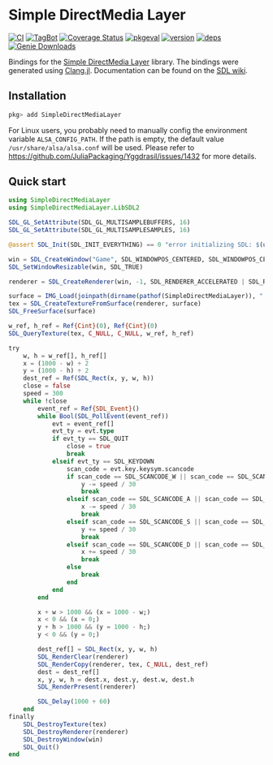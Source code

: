 # Simple DirectMedia Layer

[![CI](https://github.com/JuliaMultimedia/SimpleDirectMediaLayer.jl/actions/workflows/ci.yml/badge.svg)](https://github.com/JuliaMultimedia/SimpleDirectMediaLayer.jl/actions/workflows/ci.yml)
[![TagBot](https://github.com/JuliaMultimedia/SimpleDirectMediaLayer.jl/actions/workflows/TagBot.yml/badge.svg)](https://github.com/JuliaMultimedia/SimpleDirectMediaLayer.jl/actions/workflows/TagBot.yml)
[![Coverage Status](https://coveralls.io/repos/github/jonathanBieler/SimpleDirectMediaLayer.jl/badge.svg?branch=master)](https://coveralls.io/github/jonathanBieler/SimpleDirectMediaLayer.jl?branch=master)
[![pkgeval](https://juliahub.com/docs/SimpleDirectMediaLayer/pkgeval.svg)](https://juliahub.com/ui/Packages/SimpleDirectMediaLayer/vVozl)
[![version](https://juliahub.com/docs/SimpleDirectMediaLayer/version.svg)](https://juliahub.com/ui/Packages/SimpleDirectMediaLayer/vVozl)
[![deps](https://juliahub.com/docs/SimpleDirectMediaLayer/deps.svg)](https://juliahub.com/ui/Packages/SimpleDirectMediaLayer/vVozl?t=2)
[![Genie Downloads](https://shields.io/endpoint?url=https://pkgs.genieframework.com/api/v1/badge/SimpleDirectMediaLayer)](https://pkgs.genieframework.com?packages=SimpleDirectMediaLayer)

Bindings for the [Simple DirectMedia Layer](https://www.libsdl.org/) library. The bindings were generated using [Clang.jl](https://github.com/JuliaInterop/Clang.jl). Documentation can be found on the [SDL wiki](https://wiki.libsdl.org/FrontPage).

## Installation
```julia
pkg> add SimpleDirectMediaLayer
```
For Linux users, you probably need to manually config the environment variable `ALSA_CONFIG_PATH`. If the path is empty, the default value `/usr/share/alsa/alsa.conf` will be used. Please refer to https://github.com/JuliaPackaging/Yggdrasil/issues/1432 for more details.

## Quick start
```julia
using SimpleDirectMediaLayer
using SimpleDirectMediaLayer.LibSDL2

SDL_GL_SetAttribute(SDL_GL_MULTISAMPLEBUFFERS, 16)
SDL_GL_SetAttribute(SDL_GL_MULTISAMPLESAMPLES, 16)

@assert SDL_Init(SDL_INIT_EVERYTHING) == 0 "error initializing SDL: $(unsafe_string(SDL_GetError()))"

win = SDL_CreateWindow("Game", SDL_WINDOWPOS_CENTERED, SDL_WINDOWPOS_CENTERED, 1000, 1000, SDL_WINDOW_SHOWN)
SDL_SetWindowResizable(win, SDL_TRUE)

renderer = SDL_CreateRenderer(win, -1, SDL_RENDERER_ACCELERATED | SDL_RENDERER_PRESENTVSYNC)

surface = IMG_Load(joinpath(dirname(pathof(SimpleDirectMediaLayer)), "..", "assets", "cat.png"))
tex = SDL_CreateTextureFromSurface(renderer, surface)
SDL_FreeSurface(surface)

w_ref, h_ref = Ref{Cint}(0), Ref{Cint}(0)
SDL_QueryTexture(tex, C_NULL, C_NULL, w_ref, h_ref)

try
    w, h = w_ref[], h_ref[]
    x = (1000 - w) ÷ 2
    y = (1000 - h) ÷ 2
    dest_ref = Ref(SDL_Rect(x, y, w, h))
    close = false
    speed = 300
    while !close
        event_ref = Ref{SDL_Event}()
        while Bool(SDL_PollEvent(event_ref))
            evt = event_ref[]
            evt_ty = evt.type
            if evt_ty == SDL_QUIT
                close = true
                break
            elseif evt_ty == SDL_KEYDOWN
                scan_code = evt.key.keysym.scancode
                if scan_code == SDL_SCANCODE_W || scan_code == SDL_SCANCODE_UP
                    y -= speed / 30
                    break
                elseif scan_code == SDL_SCANCODE_A || scan_code == SDL_SCANCODE_LEFT
                    x -= speed / 30
                    break
                elseif scan_code == SDL_SCANCODE_S || scan_code == SDL_SCANCODE_DOWN
                    y += speed / 30
                    break
                elseif scan_code == SDL_SCANCODE_D || scan_code == SDL_SCANCODE_RIGHT
                    x += speed / 30
                    break
                else
                    break
                end
            end
        end

        x + w > 1000 && (x = 1000 - w;)
        x < 0 && (x = 0;)
        y + h > 1000 && (y = 1000 - h;)
        y < 0 && (y = 0;)

        dest_ref[] = SDL_Rect(x, y, w, h)
        SDL_RenderClear(renderer)
        SDL_RenderCopy(renderer, tex, C_NULL, dest_ref)
        dest = dest_ref[]
        x, y, w, h = dest.x, dest.y, dest.w, dest.h
        SDL_RenderPresent(renderer)

        SDL_Delay(1000 ÷ 60)
    end
finally
    SDL_DestroyTexture(tex)
    SDL_DestroyRenderer(renderer)
    SDL_DestroyWindow(win)
    SDL_Quit()
end
```
